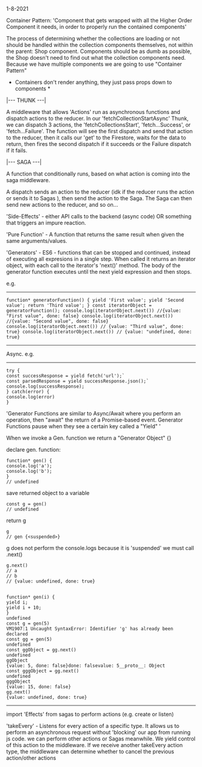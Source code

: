 1-8-2021

Container Pattern: 'Component that gets wrapped with all the Higher Order Component it needs, in order to properly run the contained components'

The process of determining whether the collections are loading or not should be handled within the collection components themselves, not within the parent: Shop component. Components should be as dumb as possible, the Shop doesn't need to find out what the collection components need. Because we have multiple components we are going to use "Container Pattern"

- Containers don't render anything, they just pass props down to components \*

|--- THUNK ---|

A middleware that allows 'Actions' run as asynchronous functions and dispatch actions to the reducer. In our 'fetchCollectionStartAsync' Thunk, we can dispatch 3 actions, the 'fetchCollectionsStart', 'fetch...Success', or 'fetch...Failure'. The function will see the first dispatch and send that action to the reducer, then it calls our 'get' to the Firestore, waits for the data to return, then fires the second dispatch if it succeeds or the Failure dispatch if it fails.

|--- SAGA ---|

A function that conditionally runs, based on what action is coming into the saga middleware.

A dispatch sends an action to the reducer (idk if the reducer runs the action or sends it to Sagas ), then send the action to the Saga. The Saga can then send new actions to the reducer, and so on...

'Side-Effects' - either API calls to the backend (async code) OR something that triggers an impure reaction.

'Pure Function' - A function that returns the same result when given the same arguments/values.

'Generators' - ES6 - functions that can be stopped and continued, instead of executing all expresions in a single step. When called it returns an iterator object, with each call to the iterator's 'next()' method. The body of the generator function executes until the next yield expression and then stops.

e.g.

---

    function* generatorFunction() { yield 'First value'; yield 'Second value'; return 'Third value'; } const iteratorObject = generatorFunction(); console.log(iteratorObject.next()) //{value: "First value", done: false} console.log(iteratorObject.next()) //{value: "Second value", done: false} console.log(iteratorObject.next()) // {value: "Third value", done: true} console.log(iteratorObject.next()) // {value: "undefined, done: true}

---

Async. e.g.

---

    try {
    const successResponse = yield fetch('url');`
    const parsedResponse = yield successResponse.json();`
    console.log(successResponse);
    } catch(error) {
    console.log(error)
    }

'Generator Functions are similar to Async/Await where you perform an operation, then "await" the return of a Promise-based event. Generator Functions pause when they see a certain key called a "Yield" '

When we invoke a Gen. function we return a "Generator Object" {}

declare gen. function:

    function* gen() {
    console.log('a');
    console.log('b');
    }
    // undefined

save returned object to a variable

    const g = gen()
    // undefined

return g

    g
    // gen {<suspended>}

g does not perform the console.logs because it is 'suspended' we must call .next()

    g.next()
    // a
    // b
    // {value: undefined, done: true}


    function* gen(i) {
    yield i;
    yield i + 10;
    }
    undefined
    const g = gen(5)
    VM1907:1 Uncaught SyntaxError: Identifier 'g' has already been declared
    const gg = gen(5)
    undefined
    const ggObject = gg.next()
    undefined
    ggObject
    {value: 5, done: false}done: falsevalue: 5__proto__: Object
    const gggObject = gg.next()
    undefined
    gggObject
    {value: 15, done: false}
    gg.next()
    {value: undefined, done: true}

---

import 'Effects' from sagas to perform actions (e.g. create or listen)

'takeEvery' - Listens for every action of a specific type. It allows us to perform an asynchronous request without 'blocking' our app from running js code. we can perform other actions or Sagas meanwhile. We yield control of this action to the middleware. If we receive another takeEvery action type, the middleware can determine whether to cancel the previous action/other actions
